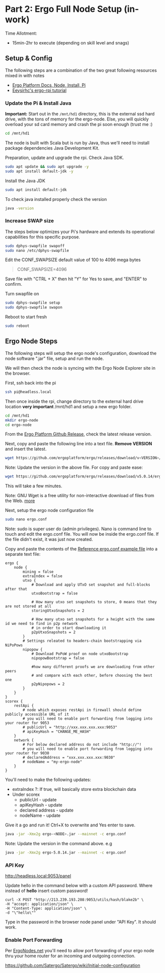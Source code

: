 # Part 2: Ergo Full Node Setup (in-work)
Time Allotment:
- 15min-2hr to execute (depending on skill level and snags)

## Setup & Config
The following steps are a combination of the two great following resources mixed in with notes
- [Ergo Platform Docs, Node, Install, Pi](https://docs.ergoplatform.com/node/install/pi/#getting-started)
- [Eeysirhc's ergo-rpi tutorial](https://github.com/Eeysirhc/ergo-rpi/blob/main/docs/ergo-node.md)

### Update the Pi & Install Java

**Important:** Start out in the `/mnt/hd1` directory, this is the external ssd hard drive, with the tons of memory for the ergo-node. Else, you will quickly overload your sd card memory and crash the pi soon enough (trust me :)

```bash
cd /mnt/hd1
```

The node is built with Scala but is run by Java, thus we'll need to install package dependencies Java Development Kit.

Preparation, update and upgrade the rpi. Check Java SDK.

```bash
sudo apt update && sudo apt upgrade -y
sudo apt install default-jdk -y
```

Install the Java JDK

```bash
sudo apt install default-jdk
```

To check java installed properly check the version

```bash
java -version
```

### Increase SWAP size

The steps below optimizes your Pi's hardware and extends its operational capabilities for this specific purpose.

```bash
sudo dphys-swapfile swapoff
sudo nano /etc/dphys-swapfile
```

Edit the CONF_SWAPSIZE default value of 100 to 4096 mega bytes

> CONF_SWAPSIZE=4096

Save file with "CTRL + X" then hit "Y" for Yes to save, and "ENTER" to confirm.

Turn swapfile on

```bash
sudo dphys-swapfile setup
sudo dphys-swapfile swapon
```

Reboot to start fresh

```bash
sudo reboot
```

## Ergo Node Steps
The following steps will setup the ergo node's configuration, download the node software ".jar" file, setup and run the node.

We will then check the node is syncing with the Ergo Node Explorer site in the browser.

First, ssh back into the pi

```bash
ssh pi@headless.local
```

Then once inside the rpi, change directory to the external hard drive location **very important** /mnt/hd1 and setup a new ergo folder.

```bash
cd /mnt/hd1
mkdir ergo-node
cd ergo-node
```

From the [Ergo Platform Github Release](https://github.com/ergoplatform/ergo/releases), check the latest release version.

Next, copy and paste the following line into a text file. **Remove VERSION** and insert the latest.

```bash
wget https://github.com/ergoplatform/ergo/releases/download/v<VERSION>/ergo-<VERSION>.jar
```
Note: Update the version in the above file. For copy and paste ease:

```bash
wget https://github.com/ergoplatform/ergo/releases/download/v5.0.14/ergo-5.0.14.jar
```

This will take a few minutes.

Note: GNU Wget is a free utility for non-interactive download of files from the Web. [more](https://www.gnu.org/savannah-checkouts/gnu/wget/manual/wget.html)

Next, setup the ergo node configuration file

```bash
sudo nano ergo.conf
```
Note: sudo is super user do (admin privileges). Nano is command line to touch and edit the ergo.conf file. You will now be inside the ergo.conf file. If the file didn't exist, it was just now created.

Copy and paste the contents of the [Reference ergo.conf example file](/example_ergo_config_file.txt) into a separate text file:

    ergo {
        node {
            mining = false
            extraIndex = false
            utxo {
                # Download and apply UTxO set snapshot and full-blocks after that
                utxoBootstrap = false

                # How many utxo set snapshots to store, 0 means that they are not stored at all
                storingUtxoSnapshots = 2

                # How many utxo set snapshots for a height with the same id we need to find in p2p network
                # in order to start downloading it
                p2pUtxoSnapshots = 2
            }
            # Settings releated to headers-chain bootstrapping via NiPoPows
            nipopow {
                # Download PoPoW proof on node utxoBootstrap
                nipopowBootstrap = false

                #how many different proofs we are downloading from other peers
                # and compare with each other, before choosing the best one
                p2pNipopows = 2
            }
        }
    }
    scorex {
        restApi {
            # node which exposes restApi in firewall should define publicly accessible URL of it
            # you will need to enable port forwarding from logging into your router for 9053
            # publicUrl = "http://xxx.xxx.xxx.xxx:9053"
            # apiKeyHash = "CHANGE_ME_HASH"
        }
        network {
            # For below declared address do not include "http://"!
            # you will need to enable port forwarding from logging into your router for 9030
            # declaredAddress = "xxx.xxx.xxx.xxx:9030"
            # nodeName = "my-ergo-node"
        }
    }

You'll need to make the following updates:
- extraIndex ?: If true, will basically store extra blockchain data
- Under scorex
  - publicUrl - update
  - apiKeyHash - update
  - declared address - update
  - nodeName - update


Give it a go and run it! Ctrl+X to overwrite and Yes enter to save.

```bash
java -jar -Xmx2g ergo-<NODE>.jar --mainnet -c ergo.conf
```
Note: Update the version in the command above. e.g 

```bash
java -jar -Xmx2g ergo-5.0.14.jar --mainnet -c ergo.conf
```

### API Key

http://headless.local:9053/panel

Update hello in the command below with a custom API password. Where instead of **hello** insert custom password!

```
curl -X POST "http://213.239.193.208:9053/utils/hash/blake2b" \
-H "accept: application/json" \
-H "Content-Type: application/json" \
-d "\"hello\""
```

Type in the password in the browser node panel under "API Key". It should work.

### Enable Port Forwarding

Per [ErgoNodes.net](http://ergonodes.net/) you'll need to allow port forwarding of your ergo node thru your home router for an incoming and outgoing connection.

https://github.com/Satergo/Satergo/wiki/Initial-node-configuration

